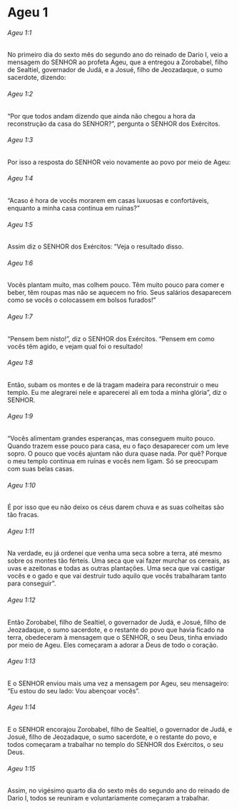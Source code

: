 # Ageu 1

###### Ageu 1:1

No primeiro dia do sexto mês do segundo ano do reinado de Dario I, veio a mensagem do SENHOR ao profeta Ageu, que a entregou a Zorobabel, filho de Sealtiel, governador de Judá, e a Josué, filho de Jeozadaque, o sumo sacerdote, dizendo:

###### Ageu 1:2

“Por que todos andam dizendo que ainda não chegou a hora da reconstrução da casa do SENHOR?”, pergunta o SENHOR dos Exércitos.

###### Ageu 1:3

Por isso a resposta do SENHOR veio novamente ao povo por meio de Ageu:

###### Ageu 1:4

“Acaso é hora de vocês morarem em casas luxuosas e confortáveis, enquanto a minha casa continua em ruínas?”

###### Ageu 1:5

Assim diz o SENHOR dos Exércitos: “Veja o resultado disso.

###### Ageu 1:6

Vocês plantam muito, mas colhem pouco. Têm muito pouco para comer e beber, têm roupas mas não se aquecem no frio. Seus salários desaparecem como se vocês o colocassem em bolsos furados!”

###### Ageu 1:7

“Pensem bem nisto!”, diz o SENHOR dos Exércitos. “Pensem em como vocês têm agido, e vejam qual foi o resultado!

###### Ageu 1:8

Então, subam os montes e de lá tragam madeira para reconstruir o meu templo. Eu me alegrarei nele e aparecerei ali em toda a minha glória”, diz o SENHOR.

###### Ageu 1:9

“Vocês alimentam grandes esperanças, mas conseguem muito pouco. Quando trazem esse pouco para casa, eu o faço desaparecer com um leve sopro. O pouco que vocês ajuntam não dura quase nada. Por quê? Porque o meu templo continua em ruínas e vocês nem ligam. Só se preocupam com suas belas casas.

###### Ageu 1:10

É por isso que eu não deixo os céus darem chuva e as suas colheitas são tão fracas.

###### Ageu 1:11

Na verdade, eu já ordenei que venha uma seca sobre a terra, até mesmo sobre os montes tão férteis. Uma seca que vai fazer murchar os cereais, as uvas e azeitonas e todas as outras plantações. Uma seca que vai castigar vocês e o gado e que vai destruir tudo aquilo que vocês trabalharam tanto para conseguir”.

###### Ageu 1:12

Então Zorobabel, filho de Sealtiel, o governador de Judá, e Josué, filho de Jeozadaque, o sumo sacerdote, e o restante do povo que havia ficado na terra, obedeceram à mensagem que o SENHOR, o seu Deus, tinha enviado por meio de Ageu. Eles começaram a adorar a Deus de todo o coração.

###### Ageu 1:13

E o SENHOR enviou mais uma vez a mensagem por Ageu, seu mensageiro: “Eu estou do seu lado: Vou abençoar vocês”.

###### Ageu 1:14

E o SENHOR encorajou Zorobabel, filho de Sealtiel, o governador de Judá, e Josué, filho de Jeozadaque, o sumo sacerdote, e o restante do povo, e todos começaram a trabalhar no templo do SENHOR dos Exércitos, o seu Deus.

###### Ageu 1:15

Assim, no vigésimo quarto dia do sexto mês do segundo ano do reinado de Dario I, todos se reuniram e voluntariamente começaram a trabalhar.

